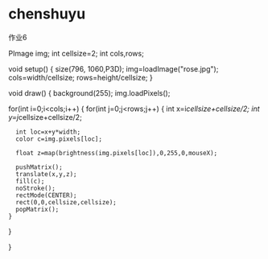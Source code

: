 # chenshuyu
作业6

PImage img;
int cellsize=2;
int cols,rows;

void setup()
{
   size(796, 1060,P3D);
   img=loadImage("rose.jpg");
   cols=width/cellsize;
   rows=height/cellsize;
}

void draw()
{
  background(255);
  img.loadPixels();
 
  for(int i=0;i<cols;i++)
  {
    for(int j=0;j<rows;j++)
    {
      int x=i*cellsize+cellsize/2;
      int y=j*cellsize+cellsize/2;
     
      int loc=x+y*width;
      color c=img.pixels[loc];
     
      float z=map(brightness(img.pixels[loc]),0,255,0,mouseX);
     
      pushMatrix();
      translate(x,y,z);
      fill(c);
      noStroke();
      rectMode(CENTER);
      rect(0,0,cellsize,cellsize);
      popMatrix();
    }
  }
 
 
}
